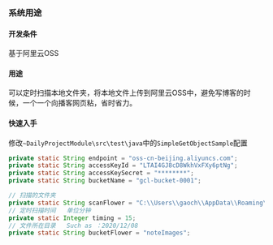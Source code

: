 ### 系统用途

#### 开发条件

基于阿里云OSS

#### 用途

可以定时扫描本地文件夹，将本地文件上传到阿里云OSS中，避免写博客的时候，一个一个向播客网页粘，省时省力。

#### 快速入手

修改`~DailyProjectModule\src\test\java`中的`SimpleGetObjectSample`配置

```java
private static String endpoint = "oss-cn-beijing.aliyuncs.com";
private static String accessKeyId = "LTAI4GJ8cD8WkhVxFXy6ptNg";
private static String accessKeySecret = "********";
private static String bucketName = "gcl-bucket-0001";

// 扫描的文件夹
private static String scanFlower = "C:\\Users\\gaoch\\AppData\\Roaming\\Typora\\typora-user-images";
// 定时扫描时间   单位分钟
private static Integer timing = 15;
// 文件所在目录   Such as ：2020/12/08
private static String bucketFlower = "noteImages";
```
